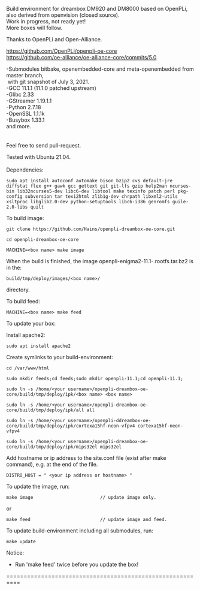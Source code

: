 Build environment for dreambox DM920 and DM8000 based on OpenPLi, also derived from openvision (closed source).<br>
Work in progress, not ready yet!<br>
More boxes will follow.

Thanks to OpenPLi and Open-Alliance.

https://github.com/OpenPLi/openpli-oe-core<br>
https://github.com/oe-alliance/oe-alliance-core/commits/5.0

-Submodules bitbake, openembedded-core and meta-openembedded from master branch,<br>
&nbsp;with git snapshot of July 3, 2021.<br>
-GCC 11.1.1 (11.1.0 patched upstream) <br>
-Glibc 2.33<br>
-GStreamer 1.19.1.1<br>
-Python 2.7.18<br>
-OpenSSL 1.1.1k<br>
-Busybox 1.33.1<br>
and more.<br>
<br>
<br>
Feel free to send pull-request.

Tested with Ubuntu 21.04.
<br>
<br>
Dependencies:
```
sudo apt install autoconf automake bison bzip2 cvs default-jre diffstat flex g++ gawk gcc gettext git git-lfs gzip help2man ncurses-bin lib32ncurses5-dev libc6-dev libtool make texinfo patch perl pkg-config subversion tar texi2html zlib1g-dev chrpath libxml2-utils xsltproc libglib2.0-dev python-setuptools libc6-i386 genromfs guile-2.0-libs quilt
```
To build image:
```
git clone https://github.com/Hains/openpli-dreambox-oe-core.git

cd openpli-dreambox-oe-core

MACHINE=<box name> make image
```
When the build is finished, the image openpli-enigma2-11.1-<box name>.rootfs.tar.bz2 is in the:
```
build/tmp/deploy/images/<box name>/
```
directory.

To build feed:
```
MACHINE=<box name> make feed
```

To update your box:

Install apache2:
```
sudo apt install apache2
```
Create symlinks to your build-environment:
```
cd /var/www/html

sudo mkdir feeds;cd feeds;sudo mkdir openpli-11.1;cd openpli-11.1;

sudo ln -s /home/<your username>/openpli-dreambox-oe-core/build/tmp/deploy/ipk/<box name> <box name> 

sudo ln -s /home/<your username>/openpli-dreambox-oe-core/build/tmp/deploy/ipk/all all

sudo ln -s /home/<your username>/openpli-ddreambox-oe-core/build/tmp/deploy/ipk/cortexa15hf-neon-vfpv4 cortexa15hf-neon-vfpv4
  
sudo ln -s /home/<your username>/openpli-dreambox-oe-core/build/tmp/deploy/ipk/mips32el mips32el
```
Add hostname or ip address to the site.conf file (exist after make command), e.g. at the end of the file.
```
DISTRO_HOST = " <your ip address or hostname> "
```
To update the image, run:
```
make image                         // update image only.
```
or  
```
make feed                          // update image and feed.
```

To update build-environment including all submodules, run:
```
make update
```

Notice: 
* Run 'make feed' twice before you update the box!

==========================================================
